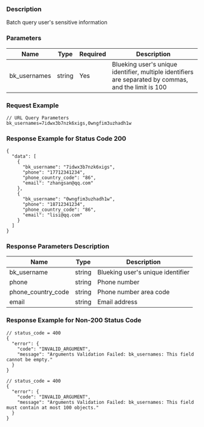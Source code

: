 ### Description

Batch query user's sensitive information

### Parameters

| Name         | Type   | Required | Description                                                                                           |
|--------------|--------|----------|-------------------------------------------------------------------------------------------------------|
| bk_usernames | string | Yes      | Blueking user's unique identifier, multiple identifiers are separated by commas, and the limit is 100 |

### Request Example

```
// URL Query Parameters
bk_usernames=7idwx3b7nzk6xigs,0wngfim3uzhadh1w
```

### Response Example for Status Code 200

```json5
{
  "data": [
    {
      "bk_username": "7idwx3b7nzk6xigs",
      "phone": "17712341234",
      "phone_country_code": "86",
      "email": "zhangsan@qq.com"
    },
    {
      "bk_username": "0wngfim3uzhadh1w",
      "phone": "18712341234",
      "phone_country_code": "86",
      "email": "lisi@qq.com"
    }
  ]
}
```

### Response Parameters Description

| Name               | Type   | Description                       |
|--------------------|--------|-----------------------------------|
| bk_username        | string | Blueking user's unique identifier |
| phone              | string | Phone number                      |
| phone_country_code | string | Phone number area code            |
| email              | string | Email address                     |

### Response Example for Non-200 Status Code

```json5
// status_code = 400
{
  "error": {
    "code": "INVALID_ARGUMENT",
    "message": "Arguments Validation Failed: bk_usernames: This field cannot be empty."
  }
}
```

```json5
// status_code = 400
{
  "error": {
    "code": "INVALID_ARGUMENT",
    "message": "Arguments Validation Failed: bk_usernames: This field must contain at most 100 objects."
  }
}
```
